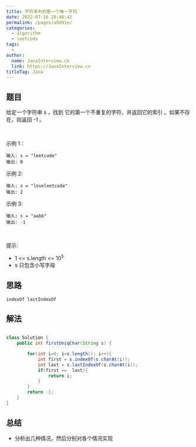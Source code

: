 ```yaml
---
title: 字符串中的第一个唯一字符
date: 2022-07-16 20:46:42
permalink: /pages/a9d91e/
categories:
  - algorithm
  - leetcode
tags:
  - 
author: 
  name: JavaInterview.cn
  link: https://JavaInterview.cn
titleTag: Java
---
```



## 题目


给定一个字符串 s ，找到 它的第一个不重复的字符，并返回它的索引 。如果不存在，则返回 -1 。

 

示例 1：

    输入: s = "leetcode"
    输出: 0
示例 2:

    输入: s = "loveleetcode"
    输出: 2
示例 3:

    输入: s = "aabb"
    输出: -1
 

提示:

- 1 <= s.length <= 10<sup>5</sup>
- s 只包含小写字母


## 思路

    indexOf lastIndexOf

## 解法
```java

class Solution {
    public int firstUniqChar(String s) {

        for(int i=0; i<s.length(); i++){
            int first = s.indexOf(s.charAt(i));
            int last = s.lastIndexOf(s.charAt(i));
            if(first ==  last){
                return i;
            }
        }
        return -1;
    }
}
```

## 总结

- 分析出几种情况，然后分别对各个情况实现 
